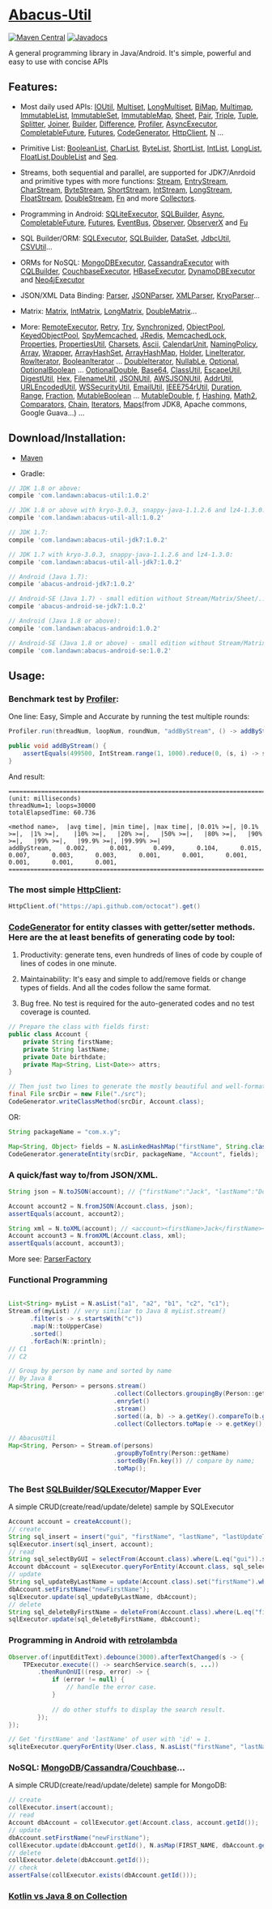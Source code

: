 # [Abacus-Util](http://www.landawn.com)

[![Maven Central](https://img.shields.io/maven-central/v/com.landawn/abacus-util.svg)](https://maven-badges.herokuapp.com/maven-central/com.landawn/abacus-util/)
[![Javadocs](https://www.javadoc.io/badge/com.landawn/abacus-util-all.svg)](https://www.javadoc.io/doc/com.landawn/abacus-util-all)

A general programming library in Java/Android. It's simple, powerful and easy to use with concise APIs

## Features:

* Most daily used APIs: [IOUtil][], [Multiset][], [LongMultiset][], [BiMap][], [Multimap][], [ImmutableList][], [ImmutableSet][], [ImmutableMap][], [Sheet][], [Pair][], [Triple][], [Tuple][], [Splitter][], [Joiner][], [Builder][], [Difference][], [Profiler][], [AsyncExecutor][], [CompletableFuture][], [Futures][], [CodeGenerator][], [HttpClient][], [N][] ...

* Primitive List: [BooleanList][], [CharList][], [ByteList][], [ShortList][], [IntList][], [LongList][], [FloatList][],[DoubleList][] and [Seq][].

* Streams, both sequential and parallel, are supported for JDK7/Anrdoid and primitive types with more functions: [Stream][], [EntryStream][], [CharStream][], [ByteStream][], [ShortStream][], [IntStream][], [LongStream][], [FloatStream][], [DoubleStream][], [Fn][] and more [Collectors][].

* Programming in Android: [SQLiteExecutor][], [SQLBuilder][], [Async][], [CompletableFuture][CompletableFuture_Android], [Futures][Futures_Android], [EventBus][], [Observer][], [ObserverX][] and [Fu][]

* SQL Builder/ORM: [SQLExecutor][], [SQLBuilder][], [DataSet][], [JdbcUtil][], [CSVUtil][]...

* ORMs for NoSQL: [MongoDBExecutor][], [CassandraExecutor][] with [CQLBuilder][], [CouchbaseExecutor][], [HBaseExecutor][], [DynamoDBExecutor][] and [Neo4jExecutor][]

* JSON/XML Data Binding: [Parser][], [JSONParser][], [XMLParser][], [KryoParser][]...

* Matrix: [Matrix][], [IntMatrix][], [LongMatrix][], [DoubleMatrix][]...

* More: [RemoteExecutor](https://static.javadoc.io/com.landawn/abacus-util-all/1.0.2/com/landawn/abacus/util/RemoteExecutor.html),
[Retry](https://static.javadoc.io/com.landawn/abacus-util-all/1.0.2/com/landawn/abacus/util/Retry.html),
[Try](https://static.javadoc.io/com.landawn/abacus-util-all/1.0.2/com/landawn/abacus/util/Try.html),
[Synchronized](https://static.javadoc.io/com.landawn/abacus-util-all/1.0.2/com/landawn/abacus/util/Synchronized.html),
[ObjectPool](https://static.javadoc.io/com.landawn/abacus-util-all/1.0.2/com/landawn/abacus/pool/ObjectPool.html),
[KeyedObjectPool](https://static.javadoc.io/com.landawn/abacus-util-all/1.0.2/com/landawn/abacus/pool/KeyedObjectPool.html),
[SpyMemcached](https://static.javadoc.io/com.landawn/abacus-util-all/1.0.2/com/landawn/abacus/cache/SpyMemcached.html),
[JRedis](https://static.javadoc.io/com.landawn/abacus-util-all/1.0.2/com/landawn/abacus/cache/JRedis.html),
[MemcachedLock](https://static.javadoc.io/com.landawn/abacus-util-all/1.0.2/com/landawn/abacus/util/MemcachedLock.html),
[Properties](https://static.javadoc.io/com.landawn/abacus-util-all/1.0.2/com/landawn/abacus/util/Properties.html),
[PropertiesUtil](https://static.javadoc.io/com.landawn/abacus-util-all/1.0.2/com/landawn/abacus/util/PropertiesUtil.html),
[Charsets](https://static.javadoc.io/com.landawn/abacus-util-all/1.0.2/com/landawn/abacus/util/Charsets.html),
[Ascii](https://static.javadoc.io/com.landawn/abacus-util-all/1.0.2/com/landawn/abacus/util/Ascii.html),
[CalendarUnit](https://static.javadoc.io/com.landawn/abacus-util-all/1.0.2/com/landawn/abacus/util/CalendarUnit.html),
[NamingPolicy](https://static.javadoc.io/com.landawn/abacus-util-all/1.0.2/com/landawn/abacus/util/NamingPolicy.html),
[Array](https://static.javadoc.io/com.landawn/abacus-util-all/1.0.2/com/landawn/abacus/util/Array.html),
[Wrapper](https://static.javadoc.io/com.landawn/abacus-util-all/1.0.2/com/landawn/abacus/util/Wrapper.html),
[ArrayHashSet](https://static.javadoc.io/com.landawn/abacus-util-all/1.0.2/com/landawn/abacus/util/ArrayHashSet.html),
[ArrayHashMap](https://static.javadoc.io/com.landawn/abacus-util-all/1.0.2/com/landawn/abacus/util/ArrayHashMap.html),
[Holder](https://static.javadoc.io/com.landawn/abacus-util-all/1.0.2/com/landawn/abacus/util/Holder.html),
[LineIterator](https://static.javadoc.io/com.landawn/abacus-util-all/1.0.2/com/landawn/abacus/util/LineIterator.html),
[RowIterator](https://static.javadoc.io/com.landawn/abacus-util-all/1.0.2/com/landawn/abacus/util/RowIterator.html),
[BooleanIterator](https://static.javadoc.io/com.landawn/abacus-util-all/1.0.2/com/landawn/abacus/util/BooleanIterator.html)
...
[DoubleIterator](https://static.javadoc.io/com.landawn/abacus-util-all/1.0.2/com/landawn/abacus/util/DoubleIterator.html),
[NullabLe](https://static.javadoc.io/com.landawn/abacus-util-all/1.0.2/com/landawn/abacus/util/NullabLe.html),
[Optional](https://static.javadoc.io/com.landawn/abacus-util-all/1.0.2/com/landawn/abacus/util/Optional.html),
[OptionalBoolean](https://static.javadoc.io/com.landawn/abacus-util-all/1.0.2/com/landawn/abacus/util/OptionalBoolean.html)
...
[OptionalDouble](https://static.javadoc.io/com.landawn/abacus-util-all/1.0.2/com/landawn/abacus/util/OptionalDouble.html),
[Base64](https://static.javadoc.io/com.landawn/abacus-util-all/1.0.2/com/landawn/abacus/util/Base64.html),
[ClassUtil](https://static.javadoc.io/com.landawn/abacus-util-all/1.0.2/com/landawn/abacus/util/ClassUtil.html),
[EscapeUtil](https://static.javadoc.io/com.landawn/abacus-util-all/1.0.2/com/landawn/abacus/util/EscapeUtil.html),
[DigestUtil](https://static.javadoc.io/com.landawn/abacus-util-all/1.0.2/com/landawn/abacus/util/DigestUtil.html),
[Hex](https://static.javadoc.io/com.landawn/abacus-util-all/1.0.2/com/landawn/abacus/util/Hex.html),
[FilenameUtil](https://static.javadoc.io/com.landawn/abacus-util-all/1.0.2/com/landawn/abacus/util/FilenameUtil.html),
[JSONUtil](https://static.javadoc.io/com.landawn/abacus-util-all/1.0.2/com/landawn/abacus/util/JSONUtil.html),
[AWSJSONUtil](https://static.javadoc.io/com.landawn/abacus-util-all/1.0.2/com/landawn/abacus/util/AWSJSONUtil.html),
[AddrUtil](https://static.javadoc.io/com.landawn/abacus-util-all/1.0.2/com/landawn/abacus/util/AddrUtil.html),
[URLEncodedUtil](https://static.javadoc.io/com.landawn/abacus-util-all/1.0.2/com/landawn/abacus/util/URLEncodedUtil.html),
[WSSecurityUtil](https://static.javadoc.io/com.landawn/abacus-util-all/1.0.2/com/landawn/abacus/util/WSSecurityUtil.html),
[EmailUtil](https://static.javadoc.io/com.landawn/abacus-util-all/1.0.2/com/landawn/abacus/util/EmailUtil.html),
[IEEE754rUtil](https://static.javadoc.io/com.landawn/abacus-util-all/1.0.2/com/landawn/abacus/util/IEEE754rUtil.html),
[Duration](https://static.javadoc.io/com.landawn/abacus-util-all/1.0.2/com/landawn/abacus/util/Duration.html),
[Range](https://static.javadoc.io/com.landawn/abacus-util-all/1.0.2/com/landawn/abacus/util/Range.html),
[Fraction](https://static.javadoc.io/com.landawn/abacus-util-all/1.0.2/com/landawn/abacus/util/Fraction.html),
[MutableBoolean](https://static.javadoc.io/com.landawn/abacus-util-all/1.0.2/com/landawn/abacus/util/MutableBoolean.html)
...
[MutableDouble](https://static.javadoc.io/com.landawn/abacus-util-all/1.0.2/com/landawn/abacus/util/MutableDouble.html),
[f](https://static.javadoc.io/com.landawn/abacus-util-all/1.0.2/com/landawn/abacus/util/f.html),
[Hashing](https://static.javadoc.io/com.landawn/abacus-util-all/1.0.2/com/landawn/abacus/hash/Hashing.html),
[Math2](https://static.javadoc.io/com.landawn/abacus-util-all/1.0.2/com/landawn/abacus/util/Math2.html),
[Comparators](https://static.javadoc.io/com.landawn/abacus-util-all/1.0.2/com/landawn/abacus/util/Comparators.html),
[Chain](https://static.javadoc.io/com.landawn/abacus-util-all/1.0.2/com/landawn/abacus/util/Chain.html),
[Iterators](https://static.javadoc.io/com.landawn/abacus-util-all/1.0.2/com/landawn/abacus/util/Iterators.html),
[Maps](https://static.javadoc.io/com.landawn/abacus-util-all/1.0.2/com/landawn/abacus/util/Maps.html)(from JDK8, Apache commons, Google Guava...) ...


## Download/Installation:

* [Maven](http://search.maven.org/#search%7Cga%7C1%7Cg%3A%22com.landawn%22)

* Gradle:
```gradle
// JDK 1.8 or above:
compile 'com.landawn:abacus-util:1.0.2'

// JDK 1.8 or above with kryo-3.0.3, snappy-java-1.1.2.6 and lz4-1.3.0:
compile 'com.landawn:abacus-util-all:1.0.2'

// JDK 1.7:
compile 'com.landawn:abacus-util-jdk7:1.0.2'

// JDK 1.7 with kryo-3.0.3, snappy-java-1.1.2.6 and lz4-1.3.0:
compile 'com.landawn:abacus-util-all-jdk7:1.0.2'

// Android (Java 1.7):
compile 'abacus-android-jdk7:1.0.2'

// Android-SE (Java 1.7) - small edition without Stream/Matrix/Sheet/...:
compile 'abacus-android-se-jdk7:1.0.2'

// Android (Java 1.8 or above):
compile 'com.landawn:abacus-android:1.0.2'

// Android-SE (Java 1.8 or above) - small edition without Stream/Matrix/Sheet/...:
compile 'com.landawn:abacus-android-se:1.0.2'
```

## Usage:

### Benchmark test by [Profiler][]:

One line: Easy, Simple and Accurate by running the test multiple rounds:
```java
Profiler.run(threadNum, loopNum, roundNum, "addByStream", () -> addByStream()).printResult();

public void addByStream() {
    assertEquals(499500, IntStream.range(1, 1000).reduce(0, (s, i) -> s += i));
}

```
And result:
```
========================================================================================================================
(unit: milliseconds)
threadNum=1; loops=30000
totalElapsedTime: 60.736

<method name>,  |avg time|, |min time|, |max time|, |0.01% >=|, |0.1% >=|,  |1% >=|,    |10% >=|,   |20% >=|,   |50% >=|,   |80% >=|,   |90% >=|,   |99% >=|,   |99.9% >=|, |99.99% >=|
addByStream,    0.002,      0.001,      0.499,      0.104,      0.015,      0.007,      0.003,      0.003,      0.001,      0.001,      0.001,      0.001,      0.001,      0.001,      
========================================================================================================================
```
### The most simple [HttpClient][]:

```java
HttpClient.of("https://api.github.com/octocat").get()
```

### [CodeGenerator](https://static.javadoc.io/com.landawn/abacus-util-all/1.0.2/com/landawn/abacus/util/CodeGenerator.html) for entity classes with getter/setter methods. Here are the at least benefits of generating code by tool:

1. Productivity: generate tens, even hundreds of lines of code by couple of lines of codes in one minute.

2. Maintainability: It's easy and simple to add/remove fields or change types of fields. And all the codes follow the same format.

3. Bug free. No test is required for the auto-generated codes and no test coverage is counted. 

```java
// Prepare the class with fields first:
public class Account {
    private String firstName;
    private String lastName;
    private Date birthdate;
    private Map<String, List<Date>> attrs;
}

// Then just two lines to generate the mostly beautiful and well-formatted entity class:
final File srcDir = new File("./src");
CodeGenerator.writeClassMethod(srcDir, Account.class);
```
OR:

```java
String packageName = "com.x.y";

Map<String, Object> fields = N.asLinkedHashMap("firstName", String.class, "lastName", String.class, "birthdate", Date.class, "attrs", "Map<String, List<java.sql.Date>>");
CodeGenerator.generateEntity(srcDir, packageName, "Account", fields);
```

### A quick/fast way to/from JSON/XML.
```java
String json = N.toJSON(account); // {"firstName":"Jack", "lastName":"Do", "birthDate":1495815803177}

Account account2 = N.fromJSON(Account.class, json);
assertEquals(account, account2);

String xml = N.toXML(account); // <account><firstName>Jack</firstName><lastName>Do</lastName><birthDate>1495815803177</birthDate></account>
Account account3 = N.fromXML(Account.class, xml);
assertEquals(account, account3);
```

More see: [ParserFactory](https://static.javadoc.io/com.landawn/abacus-util-all/1.0.2/com/landawn/abacus/parser/ParserFactory.html)

### Functional Programming
```java

List<String> myList = N.asList("a1", "a2", "b1", "c2", "c1");
Stream.of(myList) // very similiar to Java 8 myList.stream()
      .filter(s -> s.startsWith("c"))
      .map(N::toUpperCase)
      .sorted()
      .forEach(N::println);
// C1
// C2

// Group by person by name and sorted by name
// By Java 8
Map<String, Person> = persons.stream()
                             .collect(Collectors.groupingBy(Person::getName))
                             .enrySet()
                             .stream()
                             .sorted((a, b) -> a.getKey().compareTo(b.getKey())) // compare by name;
                             .collect(Collectors.toMap(e -> e.getKey(), e.getValue()));

// AbacusUtil
Map<String, Person> = Stream.of(persons)
                             .groupByToEntry(Person::getName)
                             .sortedBy(Fn.key()) // compare by name;
                             .toMap();

```

### The Best [SQLBuilder][]/[SQLExecutor][]/Mapper Ever
A simple CRUD(create/read/update/delete) sample by SQLExecutor

```java
Account account = createAccount();
// create
String sql_insert = insert("gui", "firstName", "lastName", "lastUpdateTime").into(Account.class).sql();
sqlExecutor.insert(sql_insert, account);
// read
String sql_selectByGUI = selectFrom(Account.class).where(L.eq("gui")).sql();
Account dbAccount = sqlExecutor.queryForEntity(Account.class, sql_selectByGUI, account);
// update
String sql_updateByLastName = update(Account.class).set("firstName").where(L.eq("lastName")).sql();
dbAccount.setFirstName("newFirstName");
sqlExecutor.update(sql_updateByLastName, dbAccount);
// delete
String sql_deleteByFirstName = deleteFrom(Account.class).where(L.eq("firstName)).sql();
sqlExecutor.update(sql_deleteByFirstName, dbAccount);
```

### Programming in Android with [retrolambda](https://github.com/orfjackal/retrolambda)

```java
Observer.of(inputEditText).debounce(3000).afterTextChanged(s -> {
    TPExecutor.execute(() -> searchService.search(s, ...))
        .thenRunOnUI((resp, error) -> {
            if (error != null) {
                // handle the error case.
            }
            
            // do other stuffs to display the search result.            
        });
});

// Get 'firstName' and 'lastName' of user with 'id' = 1.             
sqliteExecutor.queryForEntity(User.class, N.asList("firstName", "lastName"), eq("id", 1));
```

### NoSQL: [MongoDB][MongoDBExecutor]/[Cassandra][CassandraExecutor]/[Couchbase][CouchbaseExecutor]...
A simple CRUD(create/read/update/delete) sample for MongoDB:
```java
// create
collExecutor.insert(account);
// read
Account dbAccount = collExecutor.get(Account.class, account.getId());
// update
dbAccount.setFirstName("newFirstName");
collExecutor.update(dbAccount.getId(), N.asMap(FIRST_NAME, dbAccount.getFirstName()));
// delete
collExecutor.delete(dbAccount.getId());
// check
assertFalse(collExecutor.exists(dbAccount.getId()));
```

### [Kotlin vs Java 8 on Collection](./Java_Kotlin.md)


[IOUtil]: https://static.javadoc.io/com.landawn/abacus-util-all/1.0.2/com/landawn/abacus/util/IOUtil.html
[Multiset]: https://static.javadoc.io/com.landawn/abacus-util-all/1.0.2/com/landawn/abacus/util/Multiset.html
[LongMultiset]: https://static.javadoc.io/com.landawn/abacus-util-all/1.0.2/com/landawn/abacus/util/LongMultiset.html
[BiMap]: https://static.javadoc.io/com.landawn/abacus-util-all/1.0.2/com/landawn/abacus/util/BiMap.html
[Multimap]: https://static.javadoc.io/com.landawn/abacus-util-all/1.0.2/com/landawn/abacus/util/Multimap.html
[ImmutableList]: https://static.javadoc.io/com.landawn/abacus-util-all/1.0.2/com/landawn/abacus/util/ImmutableList.html
[ImmutableSet]: https://static.javadoc.io/com.landawn/abacus-util-all/1.0.2/com/landawn/abacus/util/ImmutableSet.html
[ImmutableMap]: https://static.javadoc.io/com.landawn/abacus-util-all/1.0.2/com/landawn/abacus/util/ImmutableMap.html
[Sheet]: https://static.javadoc.io/com.landawn/abacus-util-all/1.0.2/com/landawn/abacus/util/Sheet.html
[Pair]: https://static.javadoc.io/com.landawn/abacus-util-all/1.0.2/com/landawn/abacus/util/Pair.html
[Triple]: https://static.javadoc.io/com.landawn/abacus-util-all/1.0.2/com/landawn/abacus/util/Triple.html
[Tuple]: https://static.javadoc.io/com.landawn/abacus-util-all/1.0.2/com/landawn/abacus/util/Tuple.html
[Splitter]: https://static.javadoc.io/com.landawn/abacus-util-all/1.0.2/com/landawn/abacus/util/Splitter.html
[Joiner]: https://static.javadoc.io/com.landawn/abacus-util-all/1.0.2/com/landawn/abacus/util/Joiner.html
[Builder]: https://static.javadoc.io/com.landawn/abacus-util-all/1.0.2/com/landawn/abacus/util/Builder.html
[Difference]: https://static.javadoc.io/com.landawn/abacus-util-all/1.0.2/com/landawn/abacus/util/Difference.html
[Profiler]: https://static.javadoc.io/com.landawn/abacus-util-all/1.0.2/com/landawn/abacus/util/Profiler.html
[AsyncExecutor]: https://static.javadoc.io/com.landawn/abacus-util-all/1.0.2/com/landawn/abacus/util/AsyncExecutor.html
[CompletableFuture]: https://static.javadoc.io/com.landawn/abacus-util-all/1.0.2/com/landawn/abacus/util/CompletableFuture.html
[Futures]: https://static.javadoc.io/com.landawn/abacus-util-all/1.0.2/com/landawn/abacus/util/Futures.html
[CodeGenerator]: https://static.javadoc.io/com.landawn/abacus-util-all/1.0.2/com/landawn/abacus/util/CodeGenerator.html
[HttpClient]: https://static.javadoc.io/com.landawn/abacus-util-all/1.0.2/com/landawn/abacus/http/HttpClient.html
[N]:https://static.javadoc.io/com.landawn/abacus-util-all/1.0.2/com/landawn/abacus/util/N.html

[BooleanList]: https://static.javadoc.io/com.landawn/abacus-util-all/1.0.2/com/landawn/abacus/util/BooleanList.html
[CharList]: https://static.javadoc.io/com.landawn/abacus-util-all/1.0.2/com/landawn/abacus/util/CharList.html
[ByteList]: https://static.javadoc.io/com.landawn/abacus-util-all/1.0.2/com/landawn/abacus/util/ByteList.html
[ShortList]: https://static.javadoc.io/com.landawn/abacus-util-all/1.0.2/com/landawn/abacus/util/ShortList.html
[IntList]: https://static.javadoc.io/com.landawn/abacus-util-all/1.0.2/com/landawn/abacus/util/IntList.html
[LongList]: https://static.javadoc.io/com.landawn/abacus-util-all/1.0.2/com/landawn/abacus/util/LongList.html
[FloatList]: https://static.javadoc.io/com.landawn/abacus-util-all/1.0.2/com/landawn/abacus/util/FloatList.html
[DoubleList]: https://static.javadoc.io/com.landawn/abacus-util-all/1.0.2/com/landawn/abacus/util/DoubleList.html
[Seq]: https://static.javadoc.io/com.landawn/abacus-util-all/1.0.2/com/landawn/abacus/util/Seq.html

[Stream]: https://static.javadoc.io/com.landawn/abacus-util-all/1.0.2/com/landawn/abacus/util/stream/Stream.html
[EntryStream]: https://static.javadoc.io/com.landawn/abacus-util-all/1.0.2/com/landawn/abacus/util/stream/EntryStream.html
[CharStream]: https://static.javadoc.io/com.landawn/abacus-util-all/1.0.2/com/landawn/abacus/util/stream/CharStream.html
[ByteStream]: https://static.javadoc.io/com.landawn/abacus-util-all/1.0.2/com/landawn/abacus/util/stream/ByteStream.html
[ShortStream]: https://static.javadoc.io/com.landawn/abacus-util-all/1.0.2/com/landawn/abacus/util/stream/ShortStream.html
[IntStream]: https://static.javadoc.io/com.landawn/abacus-util-all/1.0.2/com/landawn/abacus/util/stream/IntStream.html
[LongStream]: https://static.javadoc.io/com.landawn/abacus-util-all/1.0.2/com/landawn/abacus/util/stream/LongStream.html
[FloatStream]: https://static.javadoc.io/com.landawn/abacus-util-all/1.0.2/com/landawn/abacus/util/stream/FloatStream.html
[DoubleStream]: https://static.javadoc.io/com.landawn/abacus-util-all/1.0.2/com/landawn/abacus/util/stream/DoubleStream.html
[Fn]: https://static.javadoc.io/com.landawn/abacus-util-all/1.0.2/com/landawn/abacus/util/Fn.html
[Collectors]: https://static.javadoc.io/com.landawn/abacus-util-all/1.0.2/com/landawn/abacus/util/stream/Collectors.html

[SQLiteExecutor]: https://static.javadoc.io/com.landawn/abacus-util-all/1.0.2/com/landawn/abacus/android/util/SQLiteExecutor.html
[SQLBuilder]: https://static.javadoc.io/com.landawn/abacus-util-all/1.0.2/com/landawn/abacus/util/SQLBuilder.html
[Async]: https://static.javadoc.io/com.landawn/abacus-util-all/1.0.2/com/landawn/abacus/android/util/Async.html
[CompletableFuture_Android]: https://static.javadoc.io/com.landawn/abacus-util-all/1.0.2/com/landawn/abacus/android/util/CompletableFuture.html
[Futures_Android]: https://static.javadoc.io/com.landawn/abacus-util-all/1.0.2/com/landawn/abacus/android/util/Futures.html
[EventBus]: https://static.javadoc.io/com.landawn/abacus-util-all/1.0.2/com/landawn/abacus/eventBus/EventBus.html
[Observer]: https://static.javadoc.io/com.landawn/abacus-util-all/1.0.2/com/landawn/abacus/android/util/Observer.html
[ObserverX]: https://static.javadoc.io/com.landawn/abacus-util-all/1.0.2/com/landawn/abacus/android/util/ObserverX.html
[Fu]: https://static.javadoc.io/com.landawn/abacus-util-all/1.0.2/com/landawn/abacus/android/util/Fu.html

[SQLExecutor]: https://static.javadoc.io/com.landawn/abacus-util-all/1.0.2/com/landawn/abacus/util/SQLExecutor.html
[SQLBuilder]: https://static.javadoc.io/com.landawn/abacus-util-all/1.0.2/com/landawn/abacus/util/SQLBuilder.html
[DataSet]: https://static.javadoc.io/com.landawn/abacus-util-all/1.0.2/com/landawn/abacus/DataSet.html
[JdbcUtil]: https://static.javadoc.io/com.landawn/abacus-util-all/1.0.2/com/landawn/abacus/util/JdbcUtil.html
[CSVUtil]: https://static.javadoc.io/com.landawn/abacus-util-all/1.0.2/com/landawn/abacus/util/CSVUtil.html

[MongoDBExecutor]: https://static.javadoc.io/com.landawn/abacus-util-all/1.0.2/com/landawn/abacus/util/MongoDBExecutor.html
[CassandraExecutor]: https://static.javadoc.io/com.landawn/abacus-util-all/1.0.2/com/landawn/abacus/util/CassandraExecutor.html
[CQLBuilder]: https://static.javadoc.io/com.landawn/abacus-util-all/1.0.2/com/landawn/abacus/util/CQLBuilder.html
[CouchbaseExecutor]: https://static.javadoc.io/com.landawn/abacus-util-all/1.0.2/com/landawn/abacus/util/CouchbaseExecutor.html
[HBaseExecutor]: https://static.javadoc.io/com.landawn/abacus-util-all/1.0.2/com/landawn/abacus/util/HBaseExecutor.html
[DynamoDBExecutor]: https://static.javadoc.io/com.landawn/abacus-util-all/1.0.2/com/landawn/abacus/util/DynamoDBExecutor.html
[Neo4jExecutor]: https://static.javadoc.io/com.landawn/abacus-util-all/1.0.2/com/landawn/abacus/util/Neo4jExecutor.html

[Parser]: https://static.javadoc.io/com.landawn/abacus-util-all/1.0.2/com/landawn/abacus/parser/Parser.html
[JSONParser]: https://static.javadoc.io/com.landawn/abacus-util-all/1.0.2/com/landawn/abacus/parser/JSONParser.html
[XMLParser]: https://static.javadoc.io/com.landawn/abacus-util-all/1.0.2/com/landawn/abacus/parser/XMLParser.html
[KryoParser]: https://static.javadoc.io/com.landawn/abacus-util-all/1.0.2/com/landawn/abacus/parser/KryoParser.html

[Matrix]: https://static.javadoc.io/com.landawn/abacus-util-all/1.0.2/com/landawn/abacus/util/Matrix.html
[IntMatrix]: https://static.javadoc.io/com.landawn/abacus-util-all/1.0.2/com/landawn/abacus/util/IntMatrix.html
[LongMatrix]: https://static.javadoc.io/com.landawn/abacus-util-all/1.0.2/com/landawn/abacus/util/LongMatrix.html
[DoubleMatrix]: https://static.javadoc.io/com.landawn/abacus-util-all/1.0.2/com/landawn/abacus/util/DoubleMatrix.html
